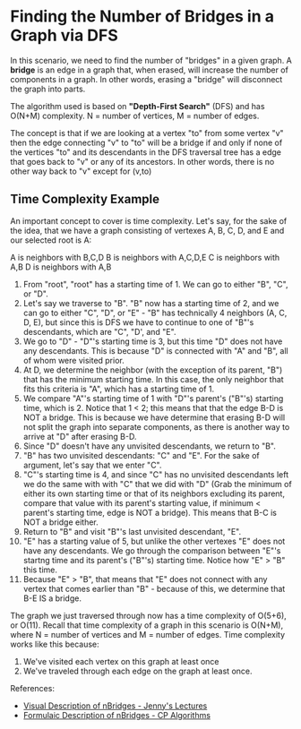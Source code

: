 # Finding the Number of Bridges in a Graph via DFS

In this scenario, we need to find the number of "bridges" in a given graph. A **bridge** is an edge in a graph that, when erased, will increase the number of components in a graph. In other words, erasing a "bridge" will disconnect the graph into parts.

The algorithm used is based on **"Depth-First Search"** (DFS) and has O(N+M) complexity. N = number of vertices, M = number of edges.

The concept is that if we are looking at a vertex "to" from some vertex "v" then the edge connecting "v" to "to" will be a bridge if and only if none of the vertices "to" and its descendants in the DFS traversal tree has a edge that goes back to "v" or any of its ancestors. In other words, there is no other way back to "v" except for (v,to)

## Time Complexity Example

An important concept to cover is time complexity. Let's say, for the sake of the idea, that we have a graph consisting of vertexes A, B, C, D, and E and our selected root is A:

A is neighbors with B,C,D
B is neighbors with A,C,D,E
C is neighbors with A,B
D is neighbors with A,B

1. From "root", "root" has a starting time of 1. We can go to either "B", "C", or "D".
2. Let's say we traverse to "B". "B" now has a starting time of 2, and we can go to either "C", "D", or "E" - "B" has technically 4 neighbors (A, C, D, E), but since this is DFS we have to continue to one of "B"'s descendants, which are "C", "D', and "E".
3. We go to "D" - "D"'s starting time is 3, but this time "D" does not have any descendants. This is because "D" is connected with "A" and "B", all of whom were visited prior.
4. At D, we determine the neighbor (with the exception of its parent, "B") that has the minimum starting time. In this case, the only neighbor that fits this criteria is "A", which has a starting time of 1.
5. We compare "A"'s starting time of 1 with "D"'s parent's ("B"'s) starting time, which is 2. Notice that 1 < 2; this means that that the edge B-D is NOT a bridge. This is because we have determine that erasing B-D will not split the graph into separate components, as there is another way to arrive at "D" after erasing B-D.
6. Since "D" doesn't have any unvisited descendants, we return to "B". 
7. "B" has two unvisited descendants: "C" and "E". For the sake of argument, let's say that we enter "C".
8. "C"'s starting time is 4, and since "C" has no unvisited descendants left we do the same with with "C" that we did with "D" (Grab the minimum of either its own starting time or that of its neighbors excluding its parent, compare that value with its parent's starting value, if minimum < parent's starting time, edge is NOT a bridge). This means that B-C is NOT a bridge either.
9. Return to "B" and visit "B"'s last unvisited descendant, "E".
10. "E" has a starting value of 5, but unlike the other vertexes "E" does not have any descendants. We go through the comparison between "E"'s startng time and its parent's ("B"'s) starting time. Notice how "E" > "B" this time.
11. Because "E" > "B", that means that "E" does not connect with any vertex that comes earlier than "B" - because of this, we determine that B-E IS a bridge.

The graph we just traversed through now has a time complexity of O(5+6), or O(11). Recall that time complexity of a graph in this scenario is O(N+M), where N = number of vertices and M = number of edges. Time complexity works like this because: 

1. We've visited each vertex on this graph at least once
2. We've traveled through each edge on the graph at least once.

References:
* [Visual Description of nBridges - Jenny's Lectures](https://www.youtube.com/watch?v=CsGP_s_3GWg)
* [Formulaic Description of nBridges - CP Algorithms](https://cp-algorithms.com/graph/bridge-searching.html)